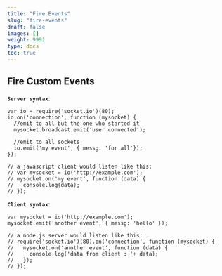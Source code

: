 ```yaml
---
title: "Fire Events"
slug: "fire-events"
draft: false
images: []
weight: 9991
type: docs
toc: true
---
```


## Fire Custom Events
**`Server syntax`**:

    var io = require('socket.io')(80);
    io.on('connection', function (mysocket) {
      //emit to all but the one who started it
      mysocket.broadcast.emit('user connected');

      //emit to all sockets
      io.emit('my event', { messg: 'for all'});
    });
    
    // a javascript client would listen like this:
    // var mysocket = io('http://example.com');
    // mysocket.on('my event', function (data) {
    //   console.log(data);
    // });
    

**`Client syntax`**:

    var mysocket = io('http://example.com');
    mysocket.emit('another event', { messg: 'hello' });

    // a node.js server would listen like this:
    // require('socket.io')(80).on('connection', function (mysocket) {
    //   mysocket.on('another event', function (data) {
    //     console.log('data from client : '+ data);
    //   });
    // });
    

